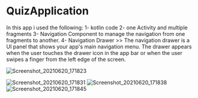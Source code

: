 # QuizApplication
In this app i used the following:
1- kotlin code
2- one Activity and multiple fragments
3- Navigation Component to manage the navigation from one fragments to another.
4- Navigation Drawer >> The navigation drawer is a UI panel that shows your app's main navigation menu. The drawer appears when the user touches the drawer icon  in the app bar or when the user swipes a finger from the left edge of the screen.

![Screenshot_20210620_171823](https://user-images.githubusercontent.com/19861763/122677598-ab83e680-d1eb-11eb-9596-e4cd05a63362.png)

![Screenshot_20210620_171831](https://user-images.githubusercontent.com/19861763/122677608-b8a0d580-d1eb-11eb-8a77-727c418f6704.png)
![Screenshot_20210620_171838](https://user-images.githubusercontent.com/19861763/122677614-bcccf300-d1eb-11eb-948b-726a5e230a7f.png)
![Screenshot_20210620_171845](https://user-images.githubusercontent.com/19861763/122677615-be96b680-d1eb-11eb-8570-064f24f49758.png)


